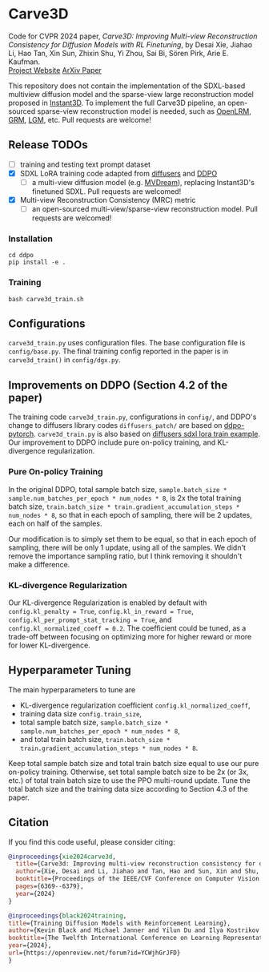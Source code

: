 # Carve3D
Code for CVPR 2024 paper, *Carve3D: Improving Multi-view Reconstruction Consistency for Diffusion Models with RL Finetuning*, by Desai Xie, Jiahao Li, Hao Tan, Xin Sun, Zhixin Shu, Yi Zhou, Sai Bi, Sören Pirk, Arie E. Kaufman.  
[Project Website](https://desaixie.github.io/carve-3d/)  [ArXiv Paper](https://arxiv.org/abs/2312.13980)

This repository does not contain the implementation of the SDXL-based multiview diffusion model and the sparse-view large reconstruction model proposed in [Instant3D](https://jiahao.ai/instant3d/).
To implement the full Carve3D pipeline, an open-sourced sparse-view reconstruction model is needed, such as [OpenLRM](https://github.com/3DTopia/OpenLRM), [GRM](https://github.com/justimyhxu/grm), [LGM](https://github.com/3DTopia/LGM), etc. 
Pull requests are welcome!

## Release TODOs
- [ ] training and testing text prompt dataset
- [x] SDXL LoRA training code adapted from [diffusers](https://github.com/huggingface/diffusers/blob/main/examples/text_to_image/train_text_to_image_lora_sdxl.py) and [DDPO](https://github.com/kvablack/ddpo-pytorch)
  - [ ] a multi-view diffusion model (e.g. [MVDream](https://github.com/bytedance/MVDream)), replacing Instant3D's finetuned SDXL. Pull requests are welcomed!
- [x] Multi-view Reconstruction Consistency (MRC) metric
  - [ ] an open-sourced multi-view/sparse-view reconstruction model. Pull requests are welcomed!

### Installation
```
cd ddpo
pip install -e .
```
### Training
```
bash carve3d_train.sh
```

## Configurations
`carve3d_train.py` uses configuration files. 
The base configuration file is `config/base.py`. 
The final training config reported in the paper is in `carve3d_train()` in `config/dgx.py`.

## Improvements on DDPO (Section 4.2 of the paper)
The training code `carve3d_train.py`, configurations in `config/`, and DDPO's change to diffusers library codes `diffusers_patch/` are based on [ddpo-pytorch](https://github.com/kvablack/ddpo-pytorch).
`carve3d_train.py` is also based on [diffusers sdxl lora train example](https://github.com/huggingface/diffusers/blob/main/examples/text_to_image/train_text_to_image_lora_sdxl.py).
Our improvement to DDPO include pure on-policy training, and KL-divergence regularization.

### Pure On-policy Training
In the original DDPO, total sample batch size, `sample.batch_size * sample.num_batches_per_epoch * num_nodes * 8`, is 2x the total training batch size, `train.batch_size * train.gradient_accumulation_steps * num_nodes * 8`, so that in each epoch of sampling, there will be 2 updates, each on half of the samples.

Our modification is to simply set them to be equal, so that in each epoch of sampling, there will be only 1 update, using all of the samples.
We didn't remove the importance sampling ratio, but I think removing it shouldn't make a difference.

### KL-divergence Regularization
Our KL-divergence Regularization is enabled by default with `config.kl_penalty = True`, `config.kl_in_reward = True`, `config.kl_per_prompt_stat_tracking = True`, and `config.kl_normalized_coeff = 0.2`.
The coefficient could be tuned, as a trade-off between focusing on optimizing more for higher reward or more for lower KL-divergence.


## Hyperparameter Tuning
The main hyperparameters to tune are 
+ KL-divergence regularization coefficient `config.kl_normalized_coeff`, 
+ training data size `config.train_size`, 
+ total sample batch size, `sample.batch_size * sample.num_batches_per_epoch * num_nodes * 8`, 
+ and total train batch size, `train.batch_size * train.gradient_accumulation_steps * num_nodes * 8`.

Keep total sample batch size and total train batch size equal to use our pure on-policy training.
Otherwise, set total sample batch size to be 2x (or 3x, etc.) of total train batch size to use the PPO multi-round update.
Tune the total batch size and the training data size according to Section 4.3 of the paper.

## Citation
If you find this code useful, please consider citing:
```bibtex
@inproceedings{xie2024carve3d,
  title={Carve3d: Improving multi-view reconstruction consistency for diffusion models with rl finetuning},
  author={Xie, Desai and Li, Jiahao and Tan, Hao and Sun, Xin and Shu, Zhixin and Zhou, Yi and Bi, Sai and Pirk, S{\"o}ren and Kaufman, Arie E},
  booktitle={Proceedings of the IEEE/CVF Conference on Computer Vision and Pattern Recognition},
  pages={6369--6379},
  year={2024}
}

@inproceedings{black2024training,
title={Training Diffusion Models with Reinforcement Learning},
author={Kevin Black and Michael Janner and Yilun Du and Ilya Kostrikov and Sergey Levine},
booktitle={The Twelfth International Conference on Learning Representations},
year={2024},
url={https://openreview.net/forum?id=YCWjhGrJFD}
}
```
